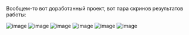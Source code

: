 Вообщем-то вот доработанный проект,
вот пара скринов результатов работы:

![image](https://github.com/user-attachments/assets/368970d2-77f2-460a-82e9-6ecfe60e3ba7)
![image](https://github.com/user-attachments/assets/5c5d7c76-5aa7-432c-8577-3a6225a68f60)
![image](https://github.com/user-attachments/assets/f8effc33-2e6b-41e0-a16b-34753004186d)
![image](https://github.com/user-attachments/assets/8619ece0-eb7d-4d7a-8ac3-ed68f8599efa)
![image](https://github.com/user-attachments/assets/5cdfeaf5-f017-48c0-9636-b447906746de)
![image](https://github.com/user-attachments/assets/d7294ff9-8eee-4660-b9fd-0f8a34f12578)
